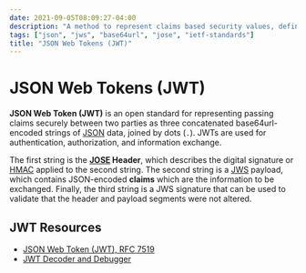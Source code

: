 ```yaml
---
date: 2021-09-05T08:09:27-04:00
description: "A method to represent claims based security values, defined by RFC 7519"
tags: ["json", "jws", "base64url", "jose", "ietf-standards"]
title: "JSON Web Tokens (JWT)"
---
```


# JSON Web Tokens (JWT)

**JSON Web Token (JWT)** is an open standard for representing passing claims securely between two parties as three concatenated base64url-encoded strings of [JSON](json.md) data, joined by dots (`.`). JWTs are used for authentication, authorization, and information exchange.

The first string is the **[JOSE](jose.md) Header**, which describes the digital signature or [HMAC](hmacs.md) applied to the second string. The second string is a [JWS](jws.md) payload, which contains JSON-encoded **claims** which are the information to be exchanged. Finally, the third string is a JWS signature that can be used to validate that the header and payload segments were not altered.

<!-- TODO: Add decoder? -->

## JWT Resources

* [JSON Web Token (JWT), RFC 7519](https://datatracker.ietf.org/doc/html/rfc7519)
* [JWT Decoder and Debugger](https://jwt.io/)
